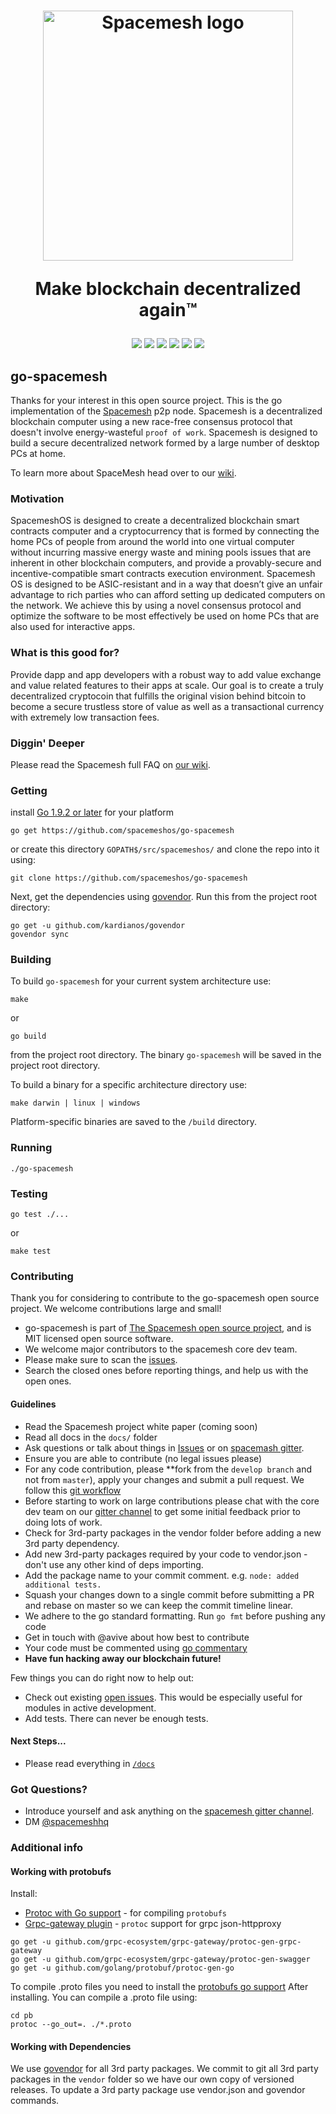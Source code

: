 
<h1 align="center">
  <a href="https://spacemesh.io"><img width="400" src="https://firebasestorage.googleapis.com/v0/b/dromo-os.appspot.com/o/spacemesh-logo.png?alt=media&token=dcd60c71-8522-4e02-9bc2-e439f89577f2" alt="Spacemesh logo" /></a>
  <p>Make blockchain decentralized again™</p>
</h1>

<p align="center">

<img src="https://img.shields.io/packagist/l/doctrine/orm.svg"/>
<a href="https://github.com/avive"><img src="https://img.shields.io/badge/maintainer-%40avive-green.svg"/></a>
<img src="https://img.shields.io/badge/golang-%3E%3D%201.9.2-orange.svg"/>
<a href="https://gitter.im/spacemesh-os/Lobby"><img src="https://img.shields.io/badge/gitter-%23spacemesh--os-blue.svg"/></a>
<a href="https://spacemesh.io"><img src="https://img.shields.io/badge/madeby-spacemeshos-blue.svg"/></a>
<a href="https://travis-ci.org/spacemeshos/go-spacemesh"><img src="https://api.travis-ci.org/spacemeshos/go-spacemesh.svg?branch=master"/></a>
</p>

## go-spacemesh
Thanks for your interest in this open source project.
This is the go implementation of the [Spacemesh](https://spacemesh.io) p2p node.
Spacemesh is a decentralized blockchain computer using a new race-free consensus protocol that doesn't involve energy-wasteful `proof of work`.
Spacemesh is designed to build a secure decentralized network formed by a large number of desktop PCs at home.

To learn more about SpaceMesh head over to our [wiki](https://github.com/spacemeshos/go-spacemesh/wiki).

### Motivation
SpacemeshOS is designed to create a decentralized blockchain smart contracts computer and a cryptocurrency that is formed by connecting the home PCs of people from around the world into one virtual computer without incurring massive energy waste and mining pools issues that are inherent in other blockchain computers, and provide a provably-secure and incentive-compatible smart contracts execution environment. Spacemesh OS is designed to be ASIC-resistant and in a way that doesn’t give an unfair advantage to rich parties who can afford setting up dedicated computers on the network. We achieve this by using a novel consensus protocol and optimize the software to be most effectively be used on home PCs that are also used for interactive apps. 

### What is this good for?
Provide dapp and app developers with a robust way to add value exchange and value related features to their apps at scale. Our goal is to create a truly decentralized cryptocoin that fulfills the original vision behind bitcoin to become a secure trustless store of value as well as a transactional currency with extremely low transaction fees.

### Diggin' Deeper
Please read the Spacemesh full FAQ on [our wiki](https://github.com/spacemeshos/go-spacemesh/wiki).


### Getting

install [Go 1.9.2 or later](https://golang.org/dl/) for your platform

```
go get https://github.com/spacemeshos/go-spacemesh
```
or create this directory `GOPATH$/src/spacemeshos/` and clone the repo into it using:

```
git clone https://github.com/spacemeshos/go-spacemesh
```

Next, get the dependencies using [govendor](https://github.com/kardianos/govendor). Run this from the project root directory:

```
go get -u github.com/kardianos/govendor
govendor sync
```

### Building

To build `go-spacemesh` for your current system architecture use:

```
make
```

or
```
go build
```

from the project root directory. The binary `go-spacemesh` will be saved in the project root directory.


To build a binary for a specific architecture directory use:
```
make darwin | linux | windows
```

Platform-specific binaries are saved to the `/build` directory.


### Running

```
./go-spacemesh
```

### Testing
```
go test ./...
```
or
```
make test
```
### Contributing

Thank you for considering to contribute to the go-spacemesh open source project. 
We welcome contributions large and small!

- go-spacemesh is part of [The Spacemesh open source project](https://spacemesh.io), and is MIT licensed open source software.
- We welcome major contributors to the spacemesh core dev team.
- Please make sure to scan the [issues](https://github.com/spacemeshos/go-spacemesh/issues). 
- Search the closed ones before reporting things, and help us with the open ones.

#### Guidelines

- Read the Spacemesh project white paper (coming soon)
- Read all docs in the `docs/` folder
- Ask questions or talk about things in [Issues](https://github.com/spacemeshos/go-spacemesh/issues) or on [spacemash gitter](https://gitter.im/spacemesh-os/Lobby).
- Ensure you are able to contribute (no legal issues please)
- For any code contribution, please **fork from the `develop branch` and not from `master`), apply your changes and submit a pull request. We follow this [git workflow](http://nvie.com/posts/a-successful-git-branching-model/)
- Before starting to work on large contributions please chat with the core dev team on our [gitter channel](https://gitter.im/spacemesh-os/Lobby) to get some initial feedback prior to doing lots of work.
- Check for 3rd-party packages in the vendor folder before adding a new 3rd party dependency.
- Add new 3rd-party packages required by your code to vendor.json - don't use any other kind of deps importing.
- Add the package name to your commit comment. e.g. `node: added additional tests.`
- Squash your changes down to a single commit before submitting a PR and rebase on master so we can keep the commit timeline linear.
- We adhere to the go standard formatting. Run `go fmt` before pushing any code
- Get in touch with @avive about how best to contribute
- Your code must be commented using [go commentary](https://golang.org/doc/effective_go.html#commentary)
- **Have fun hacking away our blockchain future!**

Few things you can do right now to help out:
 - Check out existing [open issues](https://github.com/spacemeshos/go-spacemesh/issues). This would be especially useful for modules in active development.
 - Add tests. There can never be enough tests.
 
#### Next Steps...
- Please read everything in [`/docs`](https://github.com/spacemeshos/go-spacemesh/tree/master/docs)

### Got Questions? 
- Introduce yourself and ask anything on the [spacemesh gitter channel](https://gitter.im/spacemesh-os/Lobby).
- DM [@spacemeshhq](https://twitter.com/teamspacemesh)

### Additional info

#### Working with protobufs

Install:
- [Protoc with Go support](https://github.com/golang/protobuf) - for compiling `protobufs`
- [Grpc-gateway plugin](https://github.com/grpc-ecosystem/grpc-gateway) - `protoc` support for grpc json-httpproxy 

```
go get -u github.com/grpc-ecosystem/grpc-gateway/protoc-gen-grpc-gateway
go get -u github.com/grpc-ecosystem/grpc-gateway/protoc-gen-swagger
go get -u github.com/golang/protobuf/protoc-gen-go
```

To compile .proto files you need to install the [protobufs go support](https://github.com/golang/protobuf)
After installing. You can compile a .proto file using:

```
cd pb
protoc --go_out=. ./*.proto
```

#### Working with Dependencies

We use [govendor](https://github.com/kardianos/govendor) for all 3rd party packages.
We commit to git all 3rd party packages in the `vendor` folder so we have our own copy of versioned releases.
To update a 3rd party package use vendor.json and govendor commands.
